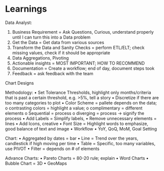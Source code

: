 # Learnings
Data Analyst:
1.	Business Requirement = Ask Questions, Curious, understand properly until I can turn this into a Data problem
2.	Get the Data = Get data from various sources
3.	Transform the Data and Sanity Checks = perform ETL/ELT; check missing values, check if it should be appropriate
4.	Data Aggregations, Pivoting 
5.	Actionable insights = MOST IMPORTANT; HOW TO RECOMMEND 
6.	Documentation = Create a workflow; end of day, document steps took
7.	Feedback = ask feedback with the team

Chart Designs

Methodology:
•	Set Tolerance Thresholds, highlight only months/criteria that is past a certain threshold, e.g. >5%, tell a story
•	Discretize if there are too many categories to plot
•	Color Scheme = pallete depends on the data; 
  o	contrasting colors = highlight a value; 
  o	complimentary = different elements
  o	Sequential = process
  o	diverging = process -> signify the process
•	Add Labels = Simplify labels, 
•	Remove unnecessary elements = lines
•	Add Icons, creative 
•	Font Size = Highlight words to emphasize, good balance of text and image
•	Workflow
•	YoY, QoQ, MoM, Goal Setting

Chart:
•	Aggregated by dates = bar 
•	Line = Trend over the years, candlestick if high moving per time
•	Table = Specific, too many variables, use PIVOT
•	Filter = depends on # of elements

Advance Charts:
•	Pareto Charts = 80-20 rule; explain 
•	Word Charts
•	Bubble Chart = 3D
•	GeoMaps


